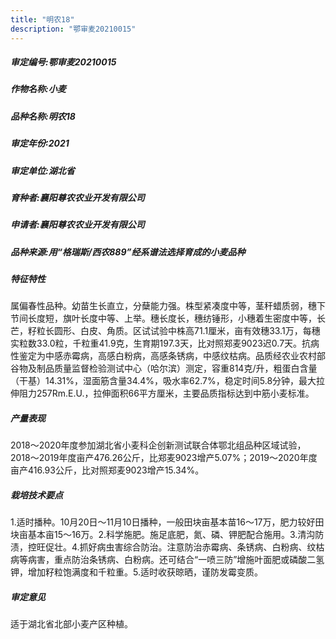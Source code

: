 ```yaml
---
title: "明农18"
description: "鄂审麦20210015"
---
```

##### 审定编号:鄂审麦20210015

##### 作物名称:小麦

##### 品种名称:明农18

##### 审定年份:2021

##### 审定单位:湖北省

##### 育种者:襄阳尊农农业开发有限公司

##### 申请者:襄阳尊农农业开发有限公司

##### 品种来源:用“格瑞斯/西农889”经系谱法选择育成的小麦品种

##### 特征特性
属偏春性品种。幼苗生长直立，分蘖能力强。株型紧凑度中等，茎秆蜡质弱，穗下节间长度短，旗叶长度中等、上举。穗长度长，穗纺锤形，小穗着生密度中等，长芒，籽粒长圆形、白皮、角质。区试试验中株高71.1厘米，亩有效穗33.1万，每穗实粒数33.0粒，千粒重41.9克，生育期197.3天，比对照郑麦9023迟0.7天。抗病性鉴定为中感赤霉病，高感白粉病，高感条锈病，中感纹枯病。品质经农业农村部谷物及制品质量监督检验测试中心（哈尔滨）测定，容重814克/升，粗蛋白含量（干基）14.31%，湿面筋含量34.4%，吸水率62.7%，稳定时间5.8分钟，最大拉伸阻力257Rm.E.U.，拉伸面积66平方厘米，主要品质指标达到中筋小麦标准。

##### 产量表现
2018～2020年度参加湖北省小麦科企创新测试联合体鄂北组品种区域试验，2018～2019年度亩产476.26公斤，比郑麦9023增产5.07%；2019～2020年度亩产416.93公斤，比对照郑麦9023增产15.34%。

##### 栽培技术要点
1.适时播种。10月20日～11月10日播种，一般田块亩基本苗16～17万，肥力较好田块亩基本亩15～16万。2.科学施肥。施足底肥，氮、磷、钾肥配合施用。3.清沟防渍，控旺促壮。4.抓好病虫害综合防治。注意防治赤霉病、条锈病、白粉病、纹枯病等病害，重点防治条锈病、白粉病。还可结合“一喷三防”增施叶面肥或磷酸二氢钾，增加籽粒饱满度和千粒重。5.适时收获晾晒，谨防发霉变质。

##### 审定意见
适于湖北省北部小麦产区种植。

